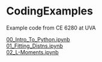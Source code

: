 # CodingExamples
Example code from CE 6280 at UVA

[00_Intro_To_Python.ipynb](https://colab.research.google.com/github/StochHydroUVA/CodingExamples/blob/main/00_Intro_To_Python.ipynb)  
[01_Fitting_Distns.ipynb](https://colab.research.google.com/github/StochHydroUVA/CodingExamples/blob/main/01_FittingDistns.ipynb)  
[02_L-Moments.ipynb](https://colab.research.google.com/github/StochHydroUVA/CodingExamples/blob/main/02_L-Moments.ipynb)

